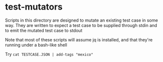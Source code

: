 # test-mutators

Scripts in this directory are designed to mutate an existing test case in some way. They are written to expect a test case to be supplied through stdin and to emit the mutated test case to stdout

Note that most of these scripts will assume jq is installed, and that they're running under a bash-like shell

Try `cat TESTCASE.JSON | add-tags "mexico"`

